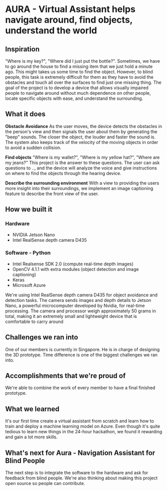 # AURA - Virtual Assistant helps navigate around, find objects, understand the world

## Inspiration
"Where is my key?", "Where did I just put the bottle?". Sometimes, we have to go around the house to find a missing item that we just hold a minute ago. This might takes us some time to find the object. However, to blind people, this task is extremely difficult for them as they have to avoid the obstacles and touch all over the surfaces to find just one missing thing. The goal of the project is to develop a device that allows visually impaired people to navigate around without much dependence on other people, locate specific objects with ease, and understand the surrounding.

## What it does
**Obstacle Avoidance**
As the user moves, the device detects the obstacles in the person's view and then signals the user about them by generating the "beep" sounds. The closer the object, the louder and faster the sound is. The system also keeps track of the velocity of the moving objects in order to avoid a sudden collision.

**Find objects**
"Where is my wallet?", "Where is my yellow hat?", "Where are my jeans?" This project is the answer to these questions. The user can ask questions to .., and the device will analyze the voice and give instructions on where to find the objects through the hearing device.

**Describe the surrounding environment**
With a view to providing the users more insight into their surroundings, we implement an image captioning feature to describe the front view of the user.

## How we built it

### Hardware

- NVIDIA Jetson Nano
- Intel RealSense depth camera D435

### Software - Python 

- Intel Realsense SDK 2.0 (compute real-time depth images)
- OpenCV 4.1.1 with extra modules (object detection and image captioning)
- Keras
- Microsoft Azure

We're using Intel RealSense depth camera D435 for object avoidance and detection tasks. The camera sends images and depth details to Jetson Nano, a powerful microcomputer developed by Nvidia, for real-time processing. The camera and processor weigh approximately 50 grams in total, making it an extremely small and lightweight device that is comfortable to carry around

## Challenges we ran into

One of our members is currently in Singapore. He is in charge of designing the 3D prototype. Time difference is one of the biggest challenges we ran into.

## Accomplishments that we're proud of

We're able to combine the work of every member to have a final finished prototype. 

## What we learned

It's our first time create a virtual assistant from scratch and learn how to train and deploy a machine learning model on Azure. Even though it's quite tedious to learn new things in the 24-hour hackathon, we found it rewarding and gain a lot more skills.

## What's next for Aura - Navigation Assistant for Blind People

The next step is to integrate the software to the hardware and ask for feedback from blind people. We're also thinking about making this project open source so people can contribute.